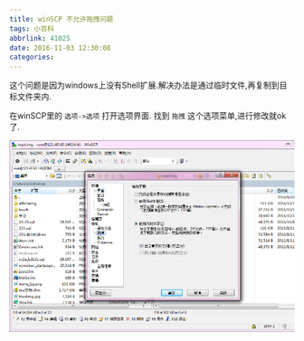 ```yaml
---
title: winSCP 不允许拖拽问题
tags: 小百科
abbrlink: 41025
date: 2016-11-03 12:30:08
categories:
---
```


这个问题是因为windows上没有Shell扩展.解决办法是通过临时文件,再复制到目标文件夹内.

在winSCP里的 `选项->选项` 打开选项界面. 找到 `拖拽` 这个选项菜单,进行修改就ok了.

![](/image/16-11/1.png)

